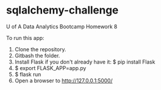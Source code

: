 # sqlalchemy-challenge
U of A Data Analytics Bootcamp Homework 8

To run this app:
1. Clone the repository.
2. Gitbash the folder.
3. Install Flask if you don't already have it: $ pip install Flask
4. $ export FLASK_APP=app.py
5. $ flask run
6. Open a browser to http://127.0.0.1:5000/
